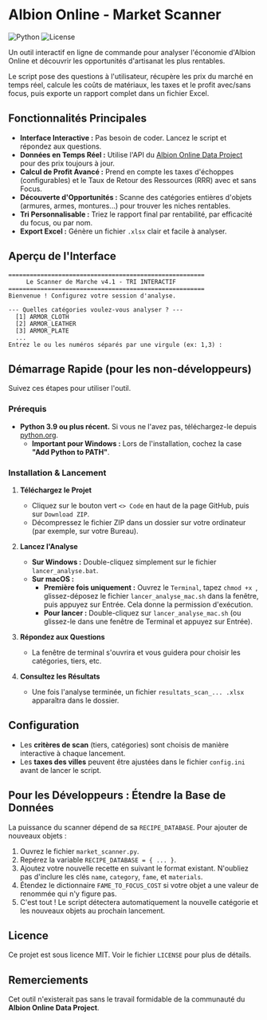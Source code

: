 # Albion Online - Market Scanner

![Python](https://img.shields.io/badge/Python-3.9%2B-blue.svg)
![License](https://img.shields.io/badge/License-MIT-green.svg)

Un outil interactif en ligne de commande pour analyser l'économie d'Albion Online et découvrir les opportunités d'artisanat les plus rentables.

Le script pose des questions à l'utilisateur, récupère les prix du marché en temps réel, calcule les coûts de matériaux, les taxes et le profit avec/sans focus, puis exporte un rapport complet dans un fichier Excel.

## Fonctionnalités Principales

-   **Interface Interactive :** Pas besoin de coder. Lancez le script et répondez aux questions.
-   **Données en Temps Réel :** Utilise l'API du [Albion Online Data Project](https://www.albion-online-data.com/) pour des prix toujours à jour.
-   **Calcul de Profit Avancé :** Prend en compte les taxes d'échoppes (configurables) et le Taux de Retour des Ressources (RRR) avec et sans Focus.
-   **Découverte d'Opportunités :** Scanne des catégories entières d'objets (armures, armes, montures...) pour trouver les niches rentables.
-   **Tri Personnalisable :** Triez le rapport final par rentabilité, par efficacité du focus, ou par nom.
-   **Export Excel :** Génère un fichier `.xlsx` clair et facile à analyser.

## Aperçu de l'Interface

```
=======================================================
     Le Scanner de Marche v4.1 - TRI INTERACTIF
=======================================================
Bienvenue ! Configurez votre session d'analyse.

--- Quelles catégories voulez-vous analyser ? ---
  [1] ARMOR_CLOTH
  [2] ARMOR_LEATHER
  [3] ARMOR_PLATE
  ...
Entrez le ou les numéros séparés par une virgule (ex: 1,3) :
```

## Démarrage Rapide (pour les non-développeurs)

Suivez ces étapes pour utiliser l'outil.

### Prérequis
-   **Python 3.9 ou plus récent.** Si vous ne l'avez pas, téléchargez-le depuis [python.org](https://www.python.org/downloads/).
    -   **Important pour Windows :** Lors de l'installation, cochez la case **"Add Python to PATH"**.

### Installation & Lancement

1.  **Téléchargez le Projet**
    -   Cliquez sur le bouton vert `<> Code` en haut de la page GitHub, puis sur `Download ZIP`.
    -   Décompressez le fichier ZIP dans un dossier sur votre ordinateur (par exemple, sur votre Bureau).

2.  **Lancez l'Analyse**
    -   **Sur Windows :** Double-cliquez simplement sur le fichier `lancer_analyse.bat`.
    -   **Sur macOS :**
        -   **Première fois uniquement :** Ouvrez le `Terminal`, tapez `chmod +x `, glissez-déposez le fichier `lancer_analyse_mac.sh` dans la fenêtre, puis appuyez sur Entrée. Cela donne la permission d'exécution.
        -   **Pour lancer :** Double-cliquez sur `lancer_analyse_mac.sh` (ou glissez-le dans une fenêtre de Terminal et appuyez sur Entrée).

3.  **Répondez aux Questions**
    -   La fenêtre de terminal s'ouvrira et vous guidera pour choisir les catégories, tiers, etc.

4.  **Consultez les Résultats**
    -   Une fois l'analyse terminée, un fichier `resultats_scan_... .xlsx` apparaîtra dans le dossier.

## Configuration

-   Les **critères de scan** (tiers, catégories) sont choisis de manière interactive à chaque lancement.
-   Les **taxes des villes** peuvent être ajustées dans le fichier `config.ini` avant de lancer le script.

## Pour les Développeurs : Étendre la Base de Données

La puissance du scanner dépend de sa `RECIPE_DATABASE`. Pour ajouter de nouveaux objets :

1.  Ouvrez le fichier `market_scanner.py`.
2.  Repérez la variable `RECIPE_DATABASE = { ... }`.
3.  Ajoutez votre nouvelle recette en suivant le format existant. N'oubliez pas d'inclure les clés `name`, `category`, `fame`, et `materials`.
4.  Étendez le dictionnaire `FAME_TO_FOCUS_COST` si votre objet a une valeur de renommée qui n'y figure pas.
5.  C'est tout ! Le script détectera automatiquement la nouvelle catégorie et les nouveaux objets au prochain lancement.

## Licence

Ce projet est sous licence MIT. Voir le fichier `LICENSE` pour plus de détails.

## Remerciements

Cet outil n'existerait pas sans le travail formidable de la communauté du **Albion Online Data Project**.

